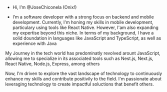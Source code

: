 -  Hi, I’m @JoseChiconela (Onix!)
  
-  I’m a software developer with a strong focus on backend and mobile development. Currently, I'm honing my skills in mobile development, particulary using tools like React Native. However, I'am also expanding my expertise beyond this niche. In terms of my background, I have a solid doundation in languages like JavaScript and TypeScript, as well as experience with Java

My Journey in the tech world has predominatly revolved arount JavaScript, allowing me to specialize in its associated tools such as Nest.js, Next.js, React Native, Node.js, Express, among others

Now, I'm driven to explore the vast landscape of technology to continuously enhance my skills and contribute positivily to the field. I'm passionate about leveraging technology to create impactful soluctions that benefit others.
